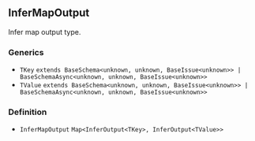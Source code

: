InferMapOutput
--------------

Infer map output type.

### Generics

*   `TKey` `extends BaseSchema<unknown, unknown, BaseIssue<unknown>> | BaseSchemaAsync<unknown, unknown, BaseIssue<unknown>>`
*   `TValue` `extends BaseSchema<unknown, unknown, BaseIssue<unknown>> | BaseSchemaAsync<unknown, unknown, BaseIssue<unknown>>`

### Definition

*   `InferMapOutput` `Map<InferOutput<TKey>, InferOutput<TValue>>`